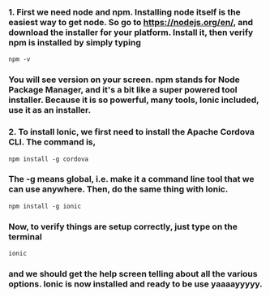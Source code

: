### 1. First we need node and npm. Installing node itself is the easiest way to get node. So go to https://nodejs.org/en/, and download the installer for your platform. Install it, then verify npm is installed by simply typing 
```shell
npm -v
```
### You will see version on your screen. npm stands for Node Package Manager, and it's a bit like a super powered tool installer. Because it is so powerful, many tools, Ionic included, use it as an installer. 

### 2. To install Ionic, we first need to install the Apache Cordova CLI. The command is,  
```shell
npm install -g cordova
```

### The -g means global, i.e. make it a command line tool that we can use anywhere. Then, do the same thing with Ionic.
```
npm install -g ionic
```

### Now, to verify things are setup correctly, just type on the terminal 
```
ionic 
```
### and we should get the help screen telling about all the various options. Ionic is now installed and ready to be use yaaaayyyyy.